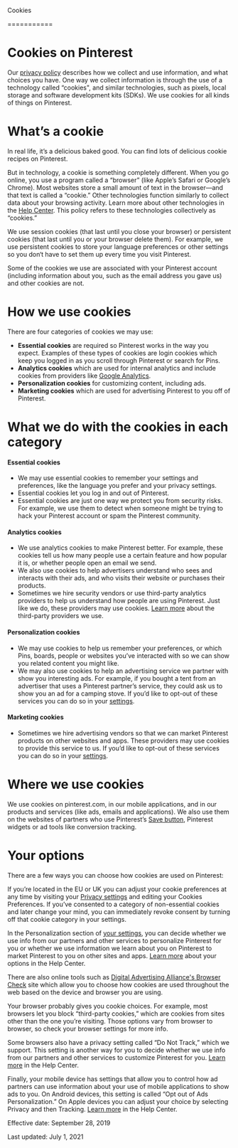 Cookies


===========

Cookies on Pinterest
====================

Our [privacy policy](https://policy.pinterest.com/privacy-policy) describes how we collect and use information, and what choices you have. One way we collect information is through the use of a technology called “cookies", and similar technologies, such as pixels, local storage and software development kits (SDKs). We use cookies for all kinds of things on Pinterest.

What’s a cookie
===============

In real life, it’s a delicious baked good. You can find lots of delicious cookie recipes on Pinterest.

  
  
But in technology, a cookie is something completely different. When you go online, you use a program called a “browser” (like Apple’s Safari or Google’s Chrome). Most websites store a small amount of text in the browser—and that text is called a “cookie.” Other technologies function similarly to collect data about your browsing activity. Learn more about other technologies in the [Help Center](https://help.pinterest.com/article/other-technologies-like-cookies). This policy refers to these technologies collectively as “cookies.”

We use session cookies (that last until you close your browser) or persistent cookies (that last until you or your browser delete them). For example, we use persistent cookies to store your language preferences or other settings so you don‘t have to set them up every time you visit Pinterest.

  
  
Some of the cookies we use are associated with your Pinterest account (including information about you, such as the email address you gave us) and other cookies are not.  
  

How we use cookies
==================

There are four categories of cookies we may use:

*   **Essential cookies** are required so Pinterest works in the way you expect. Examples of these types of cookies are login cookies which keep you logged in as you scroll through Pinterest or search for Pins.
*   **Analytics cookies** which are used for internal analytics and include cookies from providers like [Google Analytics](https://help.pinterest.com/en/article/third-party-analytics-or-advertising-providers-pinterest-uses-or-allows).
*   **Personalization cookies** for customizing content, including ads.
*   **Marketing cookies** which are used for advertising Pinterest to you off of Pinterest.

What we do with the cookies in each category
============================================

#### Essential cookies

*   We may use essential cookies to remember your settings and preferences, like the language you prefer and your privacy settings.
*   Essential cookies let you log in and out of Pinterest.
*   Essential cookies are just one way we protect you from security risks. For example, we use them to detect when someone might be trying to hack your Pinterest account or spam the Pinterest community.

#### Analytics cookies

*   We use analytics cookies to make Pinterest better. For example, these cookies tell us how many people use a certain feature and how popular it is, or whether people open an email we send.
*   We also use cookies to help advertisers understand who sees and interacts with their ads, and who visits their website or purchases their products.
*   Sometimes we hire security vendors or use third-party analytics providers to help us understand how people are using Pinterest. Just like we do, these providers may use cookies. [Learn more](https://help.pinterest.com/articles/third-party-analytics-or-advertising-providers-pinterest-uses-or-allows) about the third-party providers we use.

#### Personalization cookies

*   We may use cookies to help us remember your preferences, or which Pins, boards, people or websites you’ve interacted with so we can show you related content you might like.
*   We may also use cookies to help an advertising service we partner with show you interesting ads. For example, if you bought a tent from an advertiser that uses a Pinterest partner’s service, they could ask us to show you an ad for a camping stove. If you’d like to opt-out of these services you can do so in your [settings](https://www.pinterest.com/settings/privacy).

#### Marketing cookies

*   Sometimes we hire advertising vendors so that we can market Pinterest products on other websites and apps. These providers may use cookies to provide this service to us. If you’d like to opt-out of these services you can do so in your [settings](https://www.pinterest.com/settings/privacy).

Where we use cookies
====================

We use cookies on pinterest.com, in our mobile applications, and in our products and services (like ads, emails and applications). We also use them on the websites of partners who use Pinterest’s [Save button](https://help.pinterest.com/article/save-pins-with-the-pinterest-browser-button), Pinterest widgets or ad tools like conversion tracking.

Your options
============

There are a few ways you can choose how cookies are used on Pinterest:

If you’re located in the EU or UK you can adjust your cookie preferences at any time by visiting your [Privacy settings](https://www.pinterest.com/settings/privacy/) and editing your Cookies Preferences. If you’ve consented to a category of non-essential cookies and later change your mind, you can immediately revoke consent by turning off that cookie category in your settings.

  
  
In the Personalization section of [your settings](https://www.pinterest.com/settings/), you can decide whether we use info from our partners and other services to personalize Pinterest for you or whether we use information we learn about you on Pinterest to market Pinterest to you on other sites and apps. [Learn more](https://help.pinterest.com/articles/personalization-and-data) about your options in the Help Center.

  
  
There are also online tools such as [Digital Advertising Alliance's Browser Check](http://www.aboutads.info/choices) site which allow you to choose how cookies are used throughout the web based on the device and browser you are using.

  
  
Your browser probably gives you cookie choices. For example, most browsers let you block “third-party cookies,” which are cookies from sites other than the one you’re visiting. Those options vary from browser to browser, so check your browser settings for more info.

  
  
Some browsers also have a privacy setting called “Do Not Track,” which we support. This setting is another way for you to decide whether we use info from our partners and other services to customize Pinterest for you. [Learn more](https://help.pinterest.com/articles/we-support-do-not-track) in the Help Center.

Finally, your mobile device has settings that allow you to control how ad partners can use information about your use of mobile applications to show ads to you. On Android devices, this setting is called “Opt out of Ads Personalization.” On Apple devices you can adjust your choice by selecting Privacy and then Tracking. [Learn more](https://help.pinterest.com/en/article/personalization-and-data) in the Help Center.

Effective date: September 28, 2019  
  
Last updated: July 1, 2021